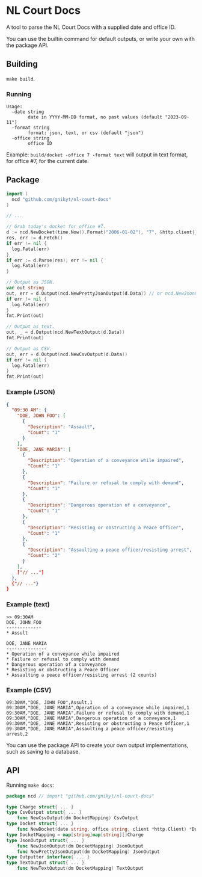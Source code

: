 # NL Court Docs

A tool to parse the NL Court Docs with a supplied date and office ID.

You can use the builtin command for default outputs, or write your own with the package API.

## Building

`make build`.

### Running

    Usage:
      -date string
            date in YYYY-MM-DD format, no past values (default "2023-09-11")
      -format string
            format: json, text, or csv (default "json")
      -office string
            office ID

Example: `build/docket -office 7 -format text` will output in text format, for office #7, for the current date.

## Package

```go
import (
  ncd "github.com/gnikyt/nl-court-docs"
)

// ...

// Grab today's docket for office #7.
d := ncd.NewDocket(time.Now().Format("2006-01-02"), "7", &http.client{})
res, err := d.Fetch()
if err != nil {
  log.Fatal(err)
}
if err := d.Parse(res); err != nil {
  log.Fatal(err)
}

// Output as JSON.
var out string
out, err = d.Output(ncd.NewPrettyJsonOutput(d.Data)) // or ncd.NewJsonOutput for non-pretty.
if err != nil {
  log.Fatal(err)
}
fmt.Print(out)

// Output as text.
out, _ = d.Output(ncd.NewTextOutput(d.Data))
fmt.Print(out)

// Output as CSV.
out, err = d.Output(ncd.NewCsvOutput(d.Data))
if err != nil {
  log.Fatal(err)
}
fmt.Print(out)
```

### Example (JSON)

```json
{
  "09:30 AM": {
    "DOE, JOHN FOO": [
      {
        "Description": "Assault",
        "Count": "1"
      }
    ],
    "DOE, JANE MARIA": [
      {
        "Description": "Operation of a conveyance while impaired",
        "Count": "1"
      },
      {
        "Description": "Failure or refusal to comply with demand",
        "Count": "1"
      },
      {
        "Description": "Dangerous operation of a conveyance",
        "Count": "1"
      },
      {
        "Description": "Resisting or obstructing a Peace Officer",
        "Count": "1"
      },
      {
        "Description": "Assaulting a peace officer/resisting arrest",
        "Count": "2"
      }
    ],
    ["// ..."]
  },
  {"// ..."}
}
```

### Example (text)

```text
>> 09:30AM
DOE, JOHN FOO
-------------
* Assult

DOE, JANE MARIA
---------------
* Operation of a conveyance while impaired
* Failure or refusal to comply with demand
* Dangerous operation of a conveyance
* Resisting or obstructing a Peace Officer
* Assaulting a peace officer/resisting arrest (2 counts)
```

### Example (CSV)

```csv
09:30AM,"DOE, JOHN FOO",Assult,1
09:30AM,"DOE, JANE MARIA",Operation of a conveyance while impaired,1
09:30AM,"DOE, JANE MARIA",Failure or refusal to comply with demand,1
09:30AM,"DOE, JANE MARIA",Dangerous operation of a conveyance,1
09:30AM,"DOE, JANE MARIA",Resisting or obstructing a Peace Officer,1
09:30AM,"DOE, JANE MARIA",Assaulting a peace officer/resisting arrest,2
```

You can use the package API to create your own output implementations, such as saving to a database.

## API

Running `make docs`:

```go
package ncd // import "github.com/gnikyt/nl-court-docs"

type Charge struct{ ... }
type CsvOutput struct{ ... }
    func NewCsvOutput(dm DocketMapping) CsvOutput
type Docket struct{ ... }
    func NewDocket(date string, office string, client *http.Client) *Docket
type DocketMapping = map[string]map[string][]Charge
type JsonOutput struct{ ... }
    func NewJsonOutput(dm DocketMapping) JsonOutput
    func NewPrettyJsonOutput(dm DocketMapping) JsonOutput
type Outputter interface{ ... }
type TextOutput struct{ ... }
    func NewTextOutput(dm DocketMapping) TextOutput
```
